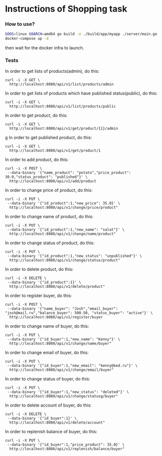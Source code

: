 # Instructions of Shopping task

### How to use?

```sh
GOOS=linux GOARCH=amd64 go build -o ./build/app/myapp ./server/main.go
docker-compose up -d
```

then wait for the docker infra to launch.

### Tests

In order to get lists of products(admin), do this:

```
curl -i -X GET \
  http://localhost:8080/api/v1/list/products/admin
  ```

In order to get lists of products which have published status(public), do this:

```
curl -i -X GET \
  http://localhost:8080/api/v1/list/products/public
```

In order to get product, do this:

```
curl -i -X GET \
  http://localhost:8080/api/v1/get/product/{1}/admin
  ```

g
 In order to get published product, do this:

```
curl -i -X GET \
  http://localhost:8080/api/v1/get/product/1
  ```

In order to add product, do this:

```
curl -i -X POST \
 --data-binary '{"name_product": "potato","price_product": 30.0,"status_product": "published"}' \
  http://localhost:8080/api/v1/add/product
  ```

 In order to change price of product, do this:

```
curl -i -X PUT \
 --data-binary '{"id_product":1,"new_price": 35.0}' \
  http://localhost:8080/api/v1/change/price/product"
  ```

 In order to change name of product, do this:

```
curl -i -X PUT \
 --data-binary '{"id_product":1,"new_name": "salat"}' \
  http://localhost:8080/api/v1/change/name/product"
  ```

   In order to change status of product, do this:

```
curl -i -X PUT \
 --data-binary '{"id_product":1,"new_status": "unpublished"}' \
  http://localhost:8080/api/v1/change/status/product"
  ```


 In order to delete product, do this:

```
curl -i -X DELETE \
 --data-binary '{"id_product":1}' \
  http://localhost:8080/api/v1/delete/product"
  ```



In order to register buyer, do this:

```
curl -i -X POST \
 --data-binary '{"name_buyer": "Josh","email_buyer": "josh@mail.ru","balance_buyer": 500.50, "status_buyer": "active"}' \
  http://localhost:8080/api/v1/register/buyer
  ```

 In order to change name of buyer, do this:

```
curl -i -X PUT \
 --data-binary '{"id_buyer":1,"new_name": "Kenny"}' \
  http://localhost:8080/api/v1/change/name/buyer"
  ```

 In order to change email of buyer, do this:

```
curl -i -X PUT \
 --data-binary '{"id_buyer":1,"new_email": "kenny@ked.ru"}' \
  http://localhost:8080/api/v1/change/email/buyer"
  ```


 In order to change status of buyer, do this:

```
curl -i -X PUT \
 --data-binary '{"id_buyer":1,"new_status": "deleted"}' \
  http://localhost:8080/api/v1/change/statusg/buyer"
  ```

 In order to delete account of buyer, do this:

```
curl -i -X DELETE \
 --data-binary '{"id_buyer":1}' \
  http://localhost:8080/api/v1/delete/account"
  ```

 In order to replenish balance of buyer, do this:

```
curl -i -X PUT \
 --data-binary '{"id_buyer":1,"price_product": 35.0}' \
  http://localhost:8080/api/v1/replenish/balance/buyer"
  ```
